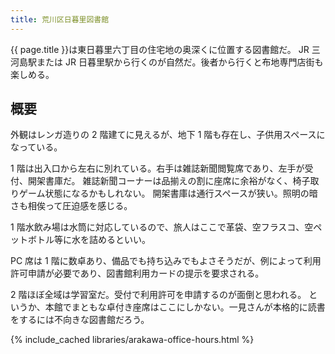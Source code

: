 ```yaml
---
title: 荒川区日暮里図書館
---
```


{{ page.title }}は東日暮里六丁目の住宅地の奥深くに位置する図書館だ。
JR 三河島駅または JR 日暮里駅から行くのが自然だ。後者から行くと布地専門店街も楽しめる。

## 概要

外観はレンガ造りの 2 階建てに見えるが、地下 1 階も存在し、子供用スペースになっている。

1 階は出入口から左右に別れている。右手は雑誌新聞閲覧席であり、左手が受付、開架書庫だ。
雑誌新聞コーナーは品揃えの割に座席に余裕がなく、椅子取りゲーム状態になるかもしれない。
開架書庫は通行スペースが狭い。照明の暗さも相俟って圧迫感を感じる。

1 階水飲み場は水筒に対応しているので、旅人はここで革袋、空フラスコ、空ペットボトル等に水を詰めるといい。

PC 席は 1 階に数卓あり、備品でも持ち込みでもよさそうだが、例によって利用許可申請が必要であり、図書館利用カードの提示を要求される。

2 階ほぼ全域は学習室だ。受付で利用許可を申請するのが面倒と思われる。
というか、本館でまともな卓付き座席はここにしかない。一見さんが本格的に読書をするには不向きな図書館だろう。

{% include_cached libraries/arakawa-office-hours.html %}
